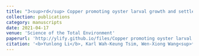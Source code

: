 ```yaml
---
title: "3<sup>rd</sup> Copper promoting oyster larval growth and settlement: Molecular insights from RNA-seq"
collection: publications
category: manuscripts
date: 2021-04-17
venue: 'Science of the Total Environment'
paperurl: 'http://ylify.github.io/files/Copper promoting oyster larval growth and settlement Molecular insights from RNA-seq.pdf'
citation: '<b>Yunlong Li</b>, Karl Wah-Keung Tsim, Wen-Xiong Wang<sup>*</sup>. (2021). &quot;Copper promoting oyster larval growth and settlement: Molecular insights from RNA-seq.&quot; <i>Science of the Total Environment</i>. 784: 147159. doi: 10.1016/j.scitotenv.2021.147159'
---
```

